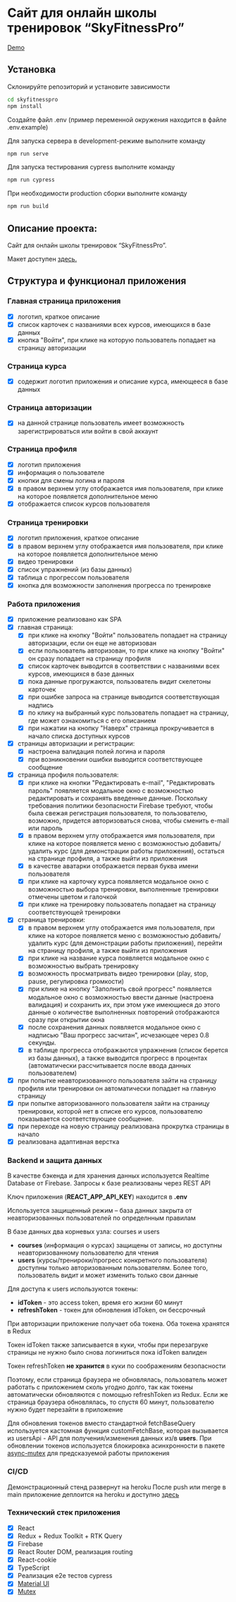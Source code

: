 # Сайт для онлайн школы тренировок “SkyFitnessPro”

[Demo](https://skyfitnesspro.herokuapp.com/)

## Установка

Склонируйте репозиторий и установите зависимости

```sh
cd skyfitnesspro
npm install
```

Создайте файл .env (пример переменной окружения находится в файле .env.example)

Для запуска сервера в development-режиме выполните команду

```sh
npm run serve
```

Для запуска тестирования cypress выполните команду

```sh
npm run cypress
```

При необходимости production сборки выполните команду

```sh
npm run build
```

## Описание проекта:

Сайт для онлайн школы тренировок “SkyFitnessPro”.

Макет доступен [здесь.](https://www.figma.com/file/QoOmLM2WGbES23xQeDCCYi/%D0%A1%D0%B0%D0%B9%D1%82-%D0%BE%D0%BD%D0%BB%D0%B0%D0%B9%D0%BD-%D1%82%D1%80%D0%B5%D0%BD%D0%B8%D1%80%D0%BE%D0%B2%D0%BE%D0%BA?node-id=0%3A1)

## Структура и функционал приложения

### Главная страница приложения

- [x] логотип, краткое описание
- [x] список карточек с названиями всех курсов, имеющихся в базе данных
- [x] кнопка "Войти", при клике на которую пользователь попадает на страницу авторизации

### Страница курса

- [x] содержит логотип приложения и описание курса, имеющееся в базе данных

### Страница авторизации

- [x] на данной странице пользователь имеет возможность зарегистрироваться или войти в свой аккаунт

### Страница профиля

- [x] логотип приложения
- [x] информация о пользователе
- [x] кнопки для смены логина и пароля
- [x] в правом верхнем углу отображается имя пользователя, при клике на которое появляется дополнительное меню
- [x] отображается список курсов пользователя

### Страница тренировки

- [x] логотип приложения, краткое описание
- [x] в правом верхнем углу отображается имя пользователя, при клике на которое появляется дополнительное меню
- [x] видео тренировки
- [x] список упражнений (из базы данных)
- [x] таблица с прогрессом пользователя
- [x] кнопка для возможности заполнения прогресса по тренировке

### Работа приложения

- [x] приложение реализовано как SPA
- [x] главная страница:
  - [x] при клике на кнопку "Войти" пользователь попадает на страницу авторизации, если он еще не авторизован
  - [x] если пользователь авторизован, то при клике на кнопку "Войти" он сразу попадает на страницу профиля
  - [x] список карточек выводится в соответствии с названиями всех курсов, имеющихся в базе данных
  - [x] пока данные прогружаются, пользователь видит скелетоны карточек
  - [x] при ошибке запроса на странице выводится соответствующая надпись
  - [x] по клику на выбранный курс пользователь попадает на страницу, где может ознакомиться с его описанием
  - [x] при нажатии на кнопку "Наверх" страница прокручивается в начало списка доступных курсов
- [x] страницы авторизации и регистрации:
  - [x] настроена валидация полей логина и пароля
  - [x] при возникновении ошибки выводится соответствующее сообщение
- [x] страница профиля пользователя:
  - [x] при клике на кнопки "Редактировать e-mail", "Редактировать пароль" появляется модальное окно с возможностью редактировать и сохранять введенные данные. Поскольку требования политики безопасности Firebase требуют, чтобы была свежая регистрация пользователя, то пользователю, возможно, придется авторизоваться снова, чтобы сменить e-mail или пароль
  - [x] в правом верхнем углу отображается имя пользователя, при клике на которое появляется меню с возможностью добавить/удалить курс (для демонстрации работы приложения), остаться на странице профиля, а также выйти из приложения
  - [x] в качестве аватарки отображается первая буква имени пользователя
  - [x] при клике на карточку курса появляется модальное окно с возможностью выбора тренировки, выполненные тренировки отмечены цветом и галочкой
  - [x] при клике на тренировку пользователь попадает на страницу соответствующей тренировки
- [x] страница тренировки:
  - [x] в правом верхнем углу отображается имя пользователя, при клике на которое появляется меню с возможностью добавить/удалить курс (для демонстрации работы приложения), перейти на страницу профиля, а также выйти из приложения
  - [x] при клике на название курса появляется модальное окно с возможностью выбрать тренировку
  - [x] возможность просматривать видео тренировки (play, stop, pause, регулировка громкости)
  - [x] при клике на кнопку "Заполнить свой прогресс" появляется модальное окно с возможностью ввести данные (настроена валидация) и сохранить их, при этом уже имеющиеся до этого данные о количестве выполненных повторений отображаются сразу при открытии окна
  - [x] после сохранения данных появляется модальное окно с надписью "Ваш прогресс засчитан", исчезающее через 0.8 секунды.
  - [x] в таблице прогресса отображаются упражнения (список берется из базы данных), а также выводится прогресс в процентах (автоматически рассчитывается после ввода данных пользователем)
- [x] при попытке неавторизованного пользователя зайти на страницу профиля или тренировки он автоматически попадает на главную страницу
- [x] при попытке авторизованного пользователя зайти на страницу тренировки, которой нет в списке его курсов, пользователю показывается соответствующее сообщение.
- [x] при переходе на новую страницу реализована прокрутка страницы в начало
- [x] реализована адаптивная верстка

### Backend и защита данных

В качестве бэкенда и для хранения данных используется Realtime Database от Firebase.
Запросы к базе реализованы через REST API

Ключ приложения (**REACT_APP_API_KEY**) находится в **.env**

Используется защищенный режим – база данных закрыта от неавторизованных пользователей по определнным правилам

В базе данных два корневых узла: courses и users

- **courses** (информация о курсах) защищены от записы, но доступны неавторизованному пользователю для чтения
- **users** (курсы/тренироки/прогресс конкретного пользователя) доступны только авторизованным пользователям. Более того, пользователь видит и может изменить только свои данные

Для доступа к users иcпользуются токены:

- **idToken** - это access token, время его жизни 60 минут
- **refreshToken** - токен для обновления idToken, он бессрочный

При авторизации приложение получает оба токена. Оба токена хранятся в Redux

Токен idToken также записывается в куки, чтобы при перезагруке страницы не нужно было снова логиниться пока idToken валиден

Токен refreshToken **не хранится** в куки по соображениям безопасности

Поэтому, если страница браузера не обновлялась, пользователь может работать с приложением сколь угодно долго, так как токены автоматически обновляются с помощью refreshToken из Redux.
Если же страница браузера обновлялась, то спустя 60 минут, пользователю нужно будет перезайти в приложение

Для обновления токенов вместо стандартной fetchBaseQuery используется кастомная функция customFetchBase, которая вызывается из usersApi - API для получения/изменения данных из/в **users**. При обновлении токенов используется блокировка асинхронности в пакете [async-mutex](https://www.npmjs.com/package/async-mutex) для предсказуемой работы приложения

### CI/CD

Демонстрационный стенд развернут на heroku
После push или merge в main приложение деплоится на heroku и доступно [здесь](https://skyfitnesspro.herokuapp.com/)

### Технический стек приложения

- [x] React
- [x] Redux + Redux Toolkit + RTK Query
- [x] Firebase
- [x] React Router DOM, реализация routing
- [x] React-cookie
- [x] TypeScript
- [x] Реализация e2e тестов cypress
- [x] [Material UI](https://mui.com/material-ui/getting-started/overview/)
- [x] [Mutex](https://www.npmjs.com/package/async-mutex)
